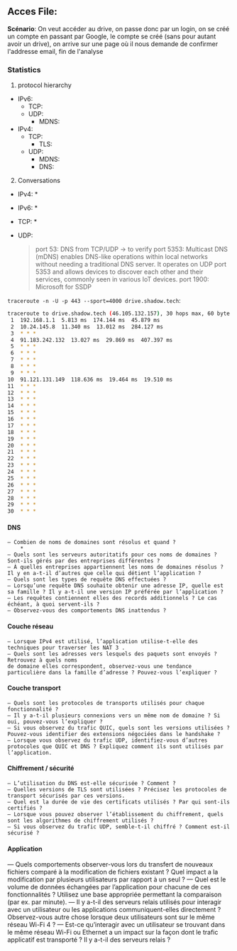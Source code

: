 ## Acces File:
**Scénario**: On veut accéder au drive, on passe donc par un login, on se créé un compte en passant par Google, le compte se créé (sans pour autant avoir un drive), on arrive sur une page où il nous demande de confirmer l'addresse email, fin de l'analyse
### Statistics 
1) protocol hierarchy
* IPv6: 
    * TCP: 
    * UDP: 
        * MDNS: 
* IPv4: 
    * TCP: 
        * TLS: 
    * UDP: 
        * MDNS: 
        * DNS: 

2) Conversations
* IPv4:
    * 

* IPv6:
    * 

* TCP:
    * 

* UDP:
    > port 53: DNS from TCP/UDP -> to verify
    > port 5353: Multicast DNS (mDNS) enables DNS-like operations within local networks without needing a traditional DNS server. It operates on UDP port 5353 and allows devices to discover each other and their services, commonly seen in various IoT devices.
    > port 1900: Microsoft for SSDP

`traceroute -n -U -p 443 --sport=4000 drive.shadow.tech`:
```bash
traceroute to drive.shadow.tech (46.105.132.157), 30 hops max, 60 byte packets
 1  192.168.1.1  5.813 ms  174.144 ms  45.879 ms
 2  10.24.145.8  11.340 ms  13.012 ms  284.127 ms
 3  * * *
 4  91.183.242.132  13.027 ms  29.869 ms  407.397 ms
 5  * * *
 6  * * *
 7  * * *
 8  * * *
 9  * * *
10  91.121.131.149  118.636 ms  19.464 ms  19.510 ms
11  * * *
12  * * *
13  * * *
14  * * *
15  * * *
16  * * *
17  * * *
18  * * *
19  * * *
20  * * *
21  * * *
22  * * *
23  * * *
24  * * *
25  * * *
26  * * *
27  * * *
28  * * *
29  * * *
30  * * *
```


#### DNS
    — Combien de noms de domaines sont résolus et quand ?
        * 
    — Quels sont les serveurs autoritatifs pour ces noms de domaines ? Sont-ils gérés par des entreprises différentes ?
    — À quelles entreprises appartiennent les noms de domaines résolus ? Il y en a-t-il d’autres que celle qui détient l’application ?
    — Quels sont les types de requête DNS effectuées ?
    — Lorsqu’une requête DNS souhaite obtenir une adresse IP, quelle est sa famille ? Il y a-t-il une version IP préférée par l’application ?
    — Les requêtes contiennent elles des records additionnels ? Le cas échéant, à quoi servent-ils ?
    — Observez-vous des comportements DNS inattendus ?


#### Couche réseau
    — Lorsque IPv4 est utilisé, l’application utilise-t-elle des techniques pour traverser les NAT 3 .
    — Quels sont les adresses vers lesquels des paquets sont envoyés ? Retrouvez à quels noms
    de domaine elles correspondent, observez-vous une tendance particulière dans la famille d’adresse ? Pouvez-vous l’expliquer ?

#### Couche transport 
    — Quels sont les protocoles de transports utilisés pour chaque fonctionnalité ?
    — Il y a-t-il plusieurs connexions vers un même nom de domaine ? Si oui, pouvez-vous l’expliquer ?
    — Si vous observez du trafic QUIC, quels sont les versions utilisées ? Pouvez-vous identifier des extensions négociées dans le handshake ?
    — Lorsque vous observez du trafic UDP, identifiez-vous d’autres protocoles que QUIC et DNS ? Expliquez comment ils sont utilisés par l’application.

#### Chiffrement / sécurité
    — L’utilisation du DNS est-elle sécurisée ? Comment ?
    — Quelles versions de TLS sont utilisées ? Précisez les protocoles de transport sécurisés par ces versions.
    — Quel est la durée de vie des certificats utilisés ? Par qui sont-ils certifiés ?
    — Lorsque vous pouvez observer l’établissement du chiffrement, quels sont les algorithmes de chiffrement utilisés ?
    — Si vous observez du trafic UDP, semble-t-il chiffré ? Comment est-il sécurisé ?

#### Application
— Quels comportements observer-vous lors du transfert de nouveaux fichiers comparé à la modification de fichiers existant ? Quel impact a la modification par plusieurs utilisateurs par rapport à un seul ?
— Quel est le volume de données échangées par l’application pour chacune de ces fonctionnalités ? Utilisez une base appropriée permettant la comparaison (par ex. par minute).
— Il y a-t-il des serveurs relais utilisés pour interagir avec un utilisateur ou les applications communiquent-elles directement ? Observez-vous autre chose lorsque deux utilisateurs sont sur le même réseau Wi-Fi 4 ?
— Est-ce qu’interagir avec un utilisateur se trouvant dans le même réseau Wi-Fi ou Ethernet a un impact sur la façon dont le trafic applicatif est transporté ? Il y a-t-il des serveurs relais ?

